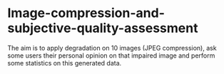 # Image-compression-and-subjective-quality-assessment
The aim is to apply degradation on 10 images (JPEG compression), ask some users their personal opinion on that impaired image and perform some statistics on this generated data.
